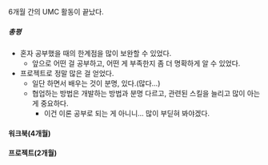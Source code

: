 6개월 간의 UMC 활동이 끝났다.

##### 총평
* 혼자 공부했을 때의 한계점을 많이 보완할 수 있었다.
	* 앞으로 어떤 걸 공부하고, 어떤 게 부족한지 좀 더 명확하게 알 수 있었다.
* 프로젝트로 정말 많은 걸 얻었다.
	* 일단 하면서 배우는 것이 분명, 있다.(많다...)
	* 협업하는 방법은 개발하는 방법과 분명 다르고, 관련된 스킬을 늘리고 많이 아는 게 중요하다.
		* 이건 이론 공부로 되는 게 아니니... 많이 부딛혀 봐야겠다.

#### 워크북(4개월)



#### 프로젝트(2개월)